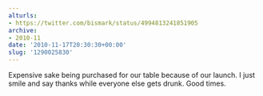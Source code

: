 ```yaml
---
alturls:
- https://twitter.com/bismark/status/4994813241851905
archive:
- 2010-11
date: '2010-11-17T20:30:30+00:00'
slug: '1290025830'
---
```


Expensive sake being purchased for
our table because of our launch. I just smile and say thanks while everyone else gets drunk. Good times.


